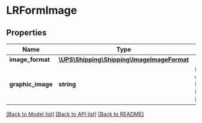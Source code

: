 # LRFormImage

## Properties
Name | Type | Description | Notes
------------ | ------------- | ------------- | -------------
**image_format** | [**\UPS\Shipping\Shipping\ImageImageFormat**](ImageImageFormat.md) |  | 
**graphic_image** | **string** | Base 64 encoded International Forms image. | 

[[Back to Model list]](../../README.md#documentation-for-models) [[Back to API list]](../../README.md#documentation-for-api-endpoints) [[Back to README]](../../README.md)

